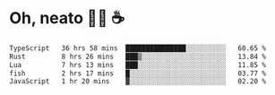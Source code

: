 # Oh, neato 🧑‍💻 ☕

<!--START_SECTION:waka-->

```txt
TypeScript   36 hrs 58 mins  ███████████████░░░░░░░░░░   60.65 %
Rust         8 hrs 26 mins   ███▒░░░░░░░░░░░░░░░░░░░░░   13.84 %
Lua          7 hrs 13 mins   ███░░░░░░░░░░░░░░░░░░░░░░   11.85 %
fish         2 hrs 17 mins   █░░░░░░░░░░░░░░░░░░░░░░░░   03.77 %
JavaScript   1 hr 20 mins    ▓░░░░░░░░░░░░░░░░░░░░░░░░   02.20 %
```

<!--END_SECTION:waka-->
